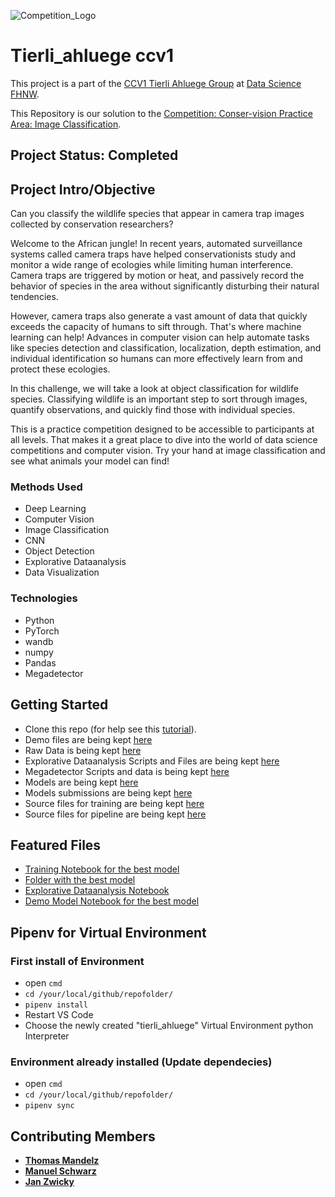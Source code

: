 
![Competition_Logo](https://drivendata-public-assets.s3.amazonaws.com/conservision-banner.jpg)

# Tierli_ahluege ccv1

This project is a part of the [CCV1 Tierli Ahluege Group](https://gitlab.fhnw.ch/thomas.mandelz/tierli_ahluege) at [Data Science FHNW](https://www.fhnw.ch/en/degree-programmes/engineering/bsc-data-science).

This Repository is our solution to the [Competition: Conser-vision Practice Area: Image Classification](https://www.drivendata.org/competitions/87/competition-image-classification-wildlife-conservation/).

## Project Status: Completed

## Project Intro/Objective

Can you classify the wildlife species that appear in camera trap images collected by conservation researchers?

Welcome to the African jungle! In recent years, automated surveillance systems called camera traps have helped conservationists study and monitor a wide range of ecologies while limiting human interference. Camera traps are triggered by motion or heat, and passively record the behavior of species in the area without significantly disturbing their natural tendencies.

However, camera traps also generate a vast amount of data that quickly exceeds the capacity of humans to sift through. That's where machine learning can help! Advances in computer vision can help automate tasks like species detection and classification, localization, depth estimation, and individual identification so humans can more effectively learn from and protect these ecologies.

In this challenge, we will take a look at object classification for wildlife species. Classifying wildlife is an important step to sort through images, quantify observations, and quickly find those with individual species.

This is a practice competition designed to be accessible to participants at all levels. That makes it a great place to dive into the world of data science competitions and computer vision. Try your hand at image classification and see what animals your model can find!

### Methods Used

* Deep Learning
* Computer Vision
* Image Classification
* CNN
* Object Detection
* Explorative Dataanalysis
* Data Visualization

### Technologies

* Python
* PyTorch
* wandb
* numpy
* Pandas
* Megadetector

## Getting Started

* Clone this repo (for help see this [tutorial](https://help.github.com/articles/cloning-a-repository/)).
* Demo files are being kept [here](demo)
* Raw Data is being kept [here](competition_data)
* Explorative Dataanalysis Scripts and Files are being kept [here](Eda)
* Megadetector Scripts and data is being kept [here](megadetector)
* Models are being kept [here](model_submit)
* Models submissions are being kept [here](data_submit)
* Source files for training are being kept [here](modelling)
* Source files for pipeline are being kept [here](src)

## Featured Files

* [Training Notebook for the best model](modelling\convnext_megadetector_ensemble.ipynb)
* [Folder with the best model](model_submit)
* [Explorative Dataanalysis Notebook](Eda\eda.ipynb)
* [Demo Model Notebook for the best model](demo\demo_modell.ipynb)

## Pipenv for Virtual Environment

### First install of Environment

* open `cmd`
* `cd /your/local/github/repofolder/`
* `pipenv install`
* Restart VS Code
* Choose the newly created "tierli_ahluege" Virtual Environment python Interpreter

### Environment already installed (Update dependecies)

* open `cmd`
* `cd /your/local/github/repofolder/`
* `pipenv sync`

## Contributing Members

* **[Thomas Mandelz](https://github.com/tmandelz)**
* **[Manuel Schwarz](https://gitlab.fhnw.ch/manuel.schwarz1)**
* **[Jan Zwicky](https://github.com/swiggy123)**

